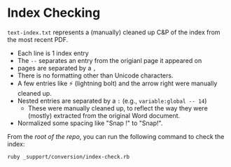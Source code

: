 # Index Checking

`text-index.txt` represents a (manually) cleaned up C&P of the index from the most recent PDF.

* Each line is 1 index entry
* The `--` separates an entry from the origianl page it appeared on
* pages are separated by a `,`
* There is no formatting other than Unicode characters.
* A few entries like ⚡️ (lightning bolt) and the arrow right were manually cleaned up.
* Nested entries are separated by a `:` (e.g., `variable:global -- 14`)
  * These were manually cleaned up, to reflect the way they were (mostly) extracted from the original Word document.
* Normalized some spacing like "Snap !" to "Snap!".

From the _root of the repo_, you can run the following command to check the index:

```bash
ruby _support/conversion/index-check.rb
```
